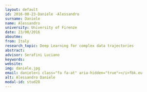 ```yaml
---
layout: default 
id: 2016-08-23-Daniele -Alessandro
surname: Daniele 
name: Alessandro
university: University of Firenze
date: 23/08/2016
aboutme: 
from: Italy
research_topic: Deep Learning for complex data trajectories
abstract: 
advisor: Serafini Luciano
keywords: 
website: 
img: daniele.jpg
email: daniele<i class="fa fa-at" aria-hidden="true"></i>fbk.eu
alt: Alessandro Daniele 
modal-id: stud28
---
```

